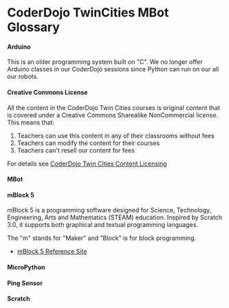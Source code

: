 # CoderDojo TwinCities MBot Glossary

#### Arduino

This is an older programming system built on "C". We no longer offer Arduino classes in our CoderDojo sessions since Python can run on our all our robots.

#### Creative Commons License

All the content in the CoderDojo Twin Cities courses is original content that is covered under a Creative Commons Sharealike NonCommercial license.  This means that:

1. Teachers can use this content in any of their classrooms without fees
2. Teachers can modify the content for their courses
3. Teachers can't resell our content for fees

For details see [CoderDojo Twin Cities Content Licensing](https://www.coderdojotc.org/CoderDojoTC/license/)

#### MBot



#### mBlock 5

mBlock 5 is a programming software designed for Science, Technology, Engineering, Arts and Mathematics (STEAM) education. Inspired by Scratch 3.0, it supports both graphical and textual programming languages.

The "m" stands for "Maker" and "Block" is for block programming.

* [mBlock 5 Reference Site](https://www.mblock.cc/doc/en/part-one-basics/overview.html)

#### MicroPython

#### Ping Sensor

#### Scratch
